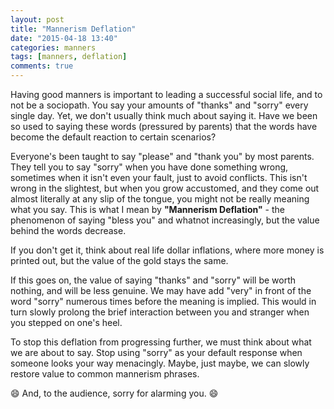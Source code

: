 ```yaml
---
layout: post
title: "Mannerism Deflation"
date: "2015-04-18 13:40"
categories: manners
tags: [manners, deflation]
comments: true
---
```


Having good manners is important to leading a successful social life, and to not be a sociopath. You say your amounts of "thanks"
and "sorry" every single day. Yet, we don't usually think much about saying it. Have we been so used to saying these words
(pressured by parents) that the words have become the default reaction to certain scenarios?

Everyone's been taught to say "please" and "thank you" by most parents. They tell you to say "sorry" when you have done something
wrong, sometimes when it isn't even your fault, just to avoid conflicts. This isn't wrong in the slightest, but when you grow
accustomed, and they come out almost literally at any slip of the tongue, you might not be really meaning what you say. This is
what I mean by __"Mannerism Deflation"__ - the phenomenon of saying "bless you" and whatnot increasingly, but the value behind the
words decrease.

If you don't get it, think about real life dollar inflations, where more money is printed out, but the value of
the gold stays the same.

If this goes on, the value of saying "thanks" and "sorry" will be worth nothing, and will be less genuine. We may have add "very"
in front of the word "sorry" numerous times before the meaning is implied. This would in turn slowly prolong the brief interaction
between you and stranger when you stepped on one's heel.

To stop this deflation from progressing further, we must think about what we are about to say. Stop using "sorry" as your default
response when someone looks your way menacingly. Maybe, just maybe, we can slowly restore value to common mannerism phrases.

:smile: And, to the audience, sorry for alarming you. :smile:
